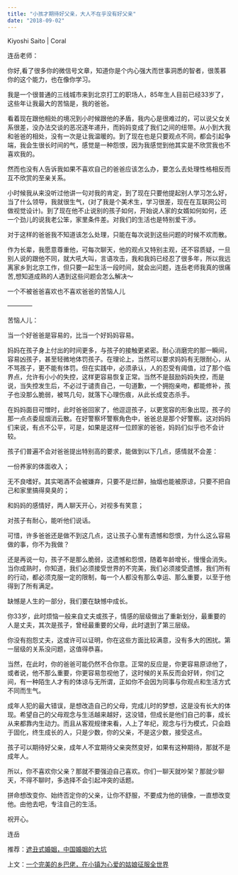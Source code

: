 ```yaml
---
title: "小孩才期待好父亲，大人不在乎没有好父亲"
date: "2018-09-02"
---
```


Kiyoshi Saito | Coral

连岳老师：

你好,看了很多你的微信号文章，知道你是个内心强大而世事洞悉的智者，很羡慕你的这个能力，也在像你学习。

我是一个很普通的三线城市来到北京打工的职场人，85年生人目前已经33岁了，这些年让我最大的苦恼是，我的爸爸。

看着现在跟他相处的境况到小时候跟他的矛盾，我内心是很难过的，可以说父女关系很差，没办法交谈的恶况逐年递升，而妈妈变成了我们之间的纽带。从小到大我和爸爸的相处，没有一次是让我温暖的。到了现在也是只要观点不同，都会引起争端，我会生很长时间的气，感觉是一种怨恨，因为我感觉到他其实是不欣赏我也不喜欢我的。

然而也没有人告诉我如果不喜欢自己的爸爸应该怎么办，要怎么去处理性格相反而互不欣赏的至亲关系。

小时候我从来没听过他讲一句对我的肯定，到了现在只要他提起别人学习怎么好，当了什么领导，我就很生气，(对了我是个美术生，学习很差，现在在互联网公司做视觉设计)。到了现在他不止说别的孩子如何，开始说人家的女婿如何如何，还一个劲儿的说我老公笨，家里条件差。对我们的生活也是特别爱干涉。

对于这样的爸爸我不知道该怎么处理，只能在每次说到这些问题的时候不欢而散。

作为长辈，我愿意尊重他，可每次聊天，他的观点又特别主观，还不容质疑，一旦别人说的跟他不同，就大吼大叫，言语攻击，我和我妈已经忍了很多年，所以我远离家乡到北京工作，但只要一起生活一段时间，就会出问题，连岳老师我真的很痛苦,想知道成熟的人遇到这些问题会怎么解决～

一个不被爸爸喜欢也不喜欢爸爸的苦恼人儿

————

苦恼人儿：

当一个好爸爸是容易的，比当一个好妈妈容易。

妈妈在孩子身上付出的时间更多，与孩子的接触更紧密。耐心消磨完的那一瞬间，容易凶孩子，甚至轻微地体罚孩子。在理论上，当然可以要求妈妈有无限耐心，从不骂孩子，更不能有体罚。但在实践中，必须承认，人的忍受有阈值，过了那个临界点，允许有小小的失控，这样更容易恢复正常。当然不是鼓励妈妈失控，而是说，当失控发生后，不必过于谴责自己，一句道歉，一个拥抱亲吻，都能修补，孩子也没那么脆弱，被骂几句，就落下心理伤痕，从此长成变态杀手。

在妈妈面目可憎时，此时爸爸回家了，他逗逗孩子，以更宽容的形象出现，孩子的那一点点委屈烟消云散。在好警察坏警察角色中，爸爸总是那个好警察。这对妈妈们来说，有点不公平，可是，如果是这样一位顾家的爸爸，妈妈们似乎也不会计较。

孩子们普遍不会对爸爸提出特别高的要求，能做到以下几点，感情就不会差：

一份养家的体面收入；

无不良嗜好。其实喝酒不会被嫌弃，只要不是烂醉，抽烟也能被原谅，只要不把自己和家里搞得臭臭的；

和妈妈的感情好，两人聊天开心，对视多有笑意；

对孩子有耐心，能听他们说话。

可惜，许多爸爸还是做不到这几点，这让孩子心里有遗憾和怨恨，为什么这么容易做的事，你不为我做？

还是再说一句，孩子不是那么脆弱，这遗憾和怨恨，随着年龄增长，慢慢会消失。当你成熟时，你知道，我们必须接受世界的不完美，我们必须接受遗憾，我们所有的行动，都必须克服一定的限制，每一个人都没有那么幸运、那么重要，以至于他得到了所有满足。

缺憾是人生的一部分，我们要在缺憾中成长。

你33岁，此时烦恼一般来自丈夫或孩子，情感的层级做出了重新划分，最重要的人是丈夫，其次是孩子，曾经最重要的父母，此时退到了第三层级。

你没有抱怨丈夫，这或许可以证明，你在这些方面比较满意，没有多大的困扰。第一层级的关系没问题，这值得恭喜。

当然，在此时，你的爸爸可能仍然不合你意。正常的反应是，你更容易原谅他了，或者说，他不那么重要，你更容易忽视他了，这时候的关系反而会好转，你们之间，有一种陌生人才有的体谅与无所谓，正如你不会因为同事与你观点和生活方式不同而生气。

成年人犯的最大错误，是想改造自己的父母，完成儿时的梦想，这是没有长大的体现。希望自己的父母观念与生活越来越好，这没错，但成长是他们自己的事，成长从来都靠内生动力。而且从客观规律来看，人上了年纪，观念与行为模式，只会趋于固化，终生成长的人，只是少数，你的父亲，不是这少数，接受这点。

孩子可以期待好父亲，成年人不宜期待父亲突然变好，如果有这种期待，那就不是成年人。

所以，你不喜欢你父亲？那就不要强迫自己喜欢。你们一聊天就吵架？那就少聊天，不得不聊时，多选择不会引起冲突的话题。

拼命想改变你、始终否定你的父亲，让你不舒服，不要成为他的镜像，一直想改变他。由他去吧，专注自己的生活。

祝开心。

连岳

推荐：[遮丑式婚姻，中国婚姻的大坑](http://mp.weixin.qq.com/s?__biz=MjM5NDU0Mjk2MQ==&mid=2651630382&idx=1&sn=ac9ec227c2c663c8f0b2e85923260f1f&chksm=bd7e2f308a09a626f7dd23ce28af5de9b02d665e47a0e435617b42fdda55ca294a0c19d09848&scene=21#wechat_redirect)

上文：[一个完美的乡巴佬，在小镇为心爱的姑娘征服全世界](http://mp.weixin.qq.com/s?__biz=MjM5NDU0Mjk2MQ==&mid=2651630463&idx=1&sn=aee9bb61f5ef6f4d0a92e9b71c6335ed&chksm=bd7e2f618a09a6773c2e15d3f6aa940b5b8f13d8a2b558b726a7e8da66d4f27960743bff13c7&scene=21#wechat_redirect)
